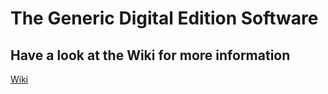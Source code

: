 # The Generic Digital Edition Software

## Have a look at the Wiki for more information
[Wiki](https://github.com/slsfi/digital_edition_documentation/wiki)
